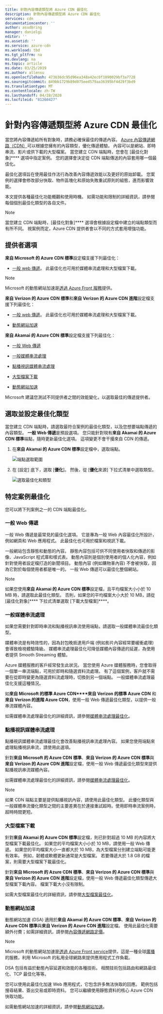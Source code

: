 ```yaml
---
title: 針對內容傳遞類型將 Azure CDN 最佳化
description: 針對內容傳遞類型將 Azure CDN 最佳化
services: cdn
documentationcenter: ''
author: asudbring
manager: danielgi
editor: ''
ms.assetid: ''
ms.service: azure-cdn
ms.workload: tbd
ms.tgt_pltfrm: na
ms.devlang: na
ms.topic: article
ms.date: 03/25/2019
ms.author: allensu
ms.openlocfilehash: 473636dc95d96ea348a42ec0f1090029bf3a7728
ms.sourcegitcommit: 849bb1729b89d075eed579aa36395bf4d29f3bd9
ms.translationtype: MT
ms.contentlocale: zh-TW
ms.lasthandoff: 04/28/2020
ms.locfileid: "81260427"
---
```

# <a name="optimize-azure-cdn-for-the-type-of-content-delivery"></a>針對內容傳遞類型將 Azure CDN 最佳化

當您將內容傳遞給所有對象時，請務必確保最佳的傳遞內容。 [Azure 內容傳遞網路（CDN）](cdn-overview.md)可以根據您擁有的內容類型，優化傳遞體驗。 內容可以是網站、即時串流、影片或供下載的大型檔案。 當您建立 CDN 端點時，您會在 [最佳化對象]**** 選項中指定案例。 您的選擇會決定從 CDN 端點傳送的內容套用哪一個最佳化。

最佳化選項旨在使用最佳作法行為改善內容傳遞效能以及更好的原始卸載。 您案例的選擇會修改部分快取、物件區塊化和原始失敗重試原則的組態，進而影響效能。 

本文提供各種最佳化功能概觀和使用時機。 如需功能和限制的詳細資訊，請參閱每個個別最佳化類型的各自文件。

> [!NOTE]
> 當您建立 CDN 端點時，[最佳化對象]**** 選項會根據設定檔中建立的端點類型而有所不同。 視案例而定，Azure CDN 提供者會以不同的方式套用增強功能。 

## <a name="provider-options"></a>提供者選項

**來自 Microsoft 的 Azure CDN 標準**設定檔支援下列最佳化：

* [一般 web 傳遞](#general-web-delivery)。 此最佳化也可用於媒體串流處理和大型檔案下載。

> [!NOTE]
> Microsoft 的動態網站加速是[透過 Azure Front 服務](https://docs.microsoft.com/azure/frontdoor/front-door-overview)提供。

**來自 Verizon 的 Azure CDN 標準**和**來自 Verizon 的 Azure CDN 進階**設定檔支援下列最佳化：

* [一般 web 傳遞](#general-web-delivery)。 此最佳化也可用於媒體串流處理和大型檔案下載。

* [動態網站加速](#dynamic-site-acceleration) 


**來自 Akamai 的 Azure CDN 標準**設定檔支援下列最佳化：

* [一般 Web 傳遞](#general-web-delivery) 

* [一般媒體串流處理](#general-media-streaming)

* [點播視訊媒體串流處理](#video-on-demand-media-streaming)

* [大型檔案下載](#large-file-download)

* [動態網站加速](#dynamic-site-acceleration) 

Microsoft 建議您測試不同提供者之間的效能變化，以選取最佳的傳遞提供者。

## <a name="select-and-configure-optimization-types"></a>選取並設定最佳化類型

當您建立 CDN 端點時，請選取最符合案例的最佳化類型，以及您想要端點傳遞的內容類型。 **一般 Web 傳遞**是預設選項。 您只能針對現有**來自 Akamai 的 Azure CDN 標準**端點，隨時更新最佳化選項。 這項變更不會干擾來自 CDN 的傳遞。 

1. 在**來自 Akamai 的 Azure CDN 標準**設定檔中，選取端點。

    ![端點選取範圍](./media/cdn-optimization-overview/01_Akamai.png)

2. 在 [設定] 底下，選取 [**優化**]。 然後，從 [**優化**來源] 下拉式清單中選取類型。

    ![選取最佳化和類型](./media/cdn-optimization-overview/02_Select.png)

## <a name="optimization-for-specific-scenarios"></a>特定案例最佳化

您可以將下列案例之一的 CDN 端點最佳化。 

### <a name="general-web-delivery"></a>一般 Web 傳遞

一般 Web 傳遞是最常見的最佳化選項。 它是專為一般 Web 內容最佳化所設計，例如網頁和 Web 應用程式。 此最佳化也可用於檔案和視訊下載。

一般網站包含靜態和動態的內容。 靜態內容包括可供不同使用者快取和傳遞的影像、JavaScript 程式庫和樣式表。 動態內容則是個別使用者的個人化內容，例如針對使用者設定檔打造的新聞項目。 動態內容 (例如購物車內容) 不會被快取，因為它對於每個使用者都是唯一的。 一般 Web 傳遞可以最佳化整個網站。 

> [!NOTE]
> 如果您使用**來自 Akamai 的 Azure CDN 標準**設定檔，且平均檔案大小小於 10 MB 時，請選取此最佳化類型。 否則，如果您的平均檔案大小大於 10 MB，請從 [最佳化對象]**** 下拉式清單選取 [下載大型檔案]****。

### <a name="general-media-streaming"></a>一般媒體串流處理

如果您需要針對即時串流和點播視訊串流使用端點，請選取一般媒體串流最佳化類型。

媒體串流是有時效性的，因為封包晚抵達用戶端 (例如影片內容經常要緩衝處理) 會導致檢視體驗降級。 媒體串流處理最佳化可降低媒體內容傳遞的延遲，為使用者提供 Smooth Streaming 體驗。 

Azure 媒體服務的客戶經常發生此狀況。 當您使用 Azure 媒體服務時，您會取得一個單一串流端點，可用於即時和隨選資料流處理。 有了這個案例，客戶就不需要在從即時變更為隨選資料流處理時，切換到另一個端點。 一般媒體串流處理最佳化支援這種情況。

如**來自 Microsoft 的標準 Azure CDN****來自 Verizon 的標準 Azure CDN** 和**來自 Verizon 的進階 Azure CDN**，使用一般 Web 傳遞最佳化類型，以提供一般串流媒體內容。

如需媒體串流處理最佳化的詳細資訊，請參閱[媒體串流處理最佳化](cdn-media-streaming-optimization.md)。

### <a name="video-on-demand-media-streaming"></a>點播視訊媒體串流處理

點播視訊媒體串流處理最佳化會改善點播視訊串流處理內容。 如果您使用端點來處理點播視訊串流，請使用此選項。

針對**來自 Microsoft 的 Azure CDN 標準**、**來自 Verizon 的 Azure CDN 標準**與**來自 Verizon 的 Azure CDN 進階**設定檔，使用一般 Web 傳遞最佳化類型來提供點播視訊串流媒體內容。

如需媒體串流處理最佳化的詳細資訊，請參閱[媒體串流處理最佳化](cdn-media-streaming-optimization.md)。

> [!NOTE]
> 如果 CDN 端點主要是提供點播視訊內容，請使用此最佳化類型。 此優化類型與一般媒體串流優化類型之間的主要差異在於連接重試超時。使用即時串流案例時，超時時間更短。
>

### <a name="large-file-download"></a>大型檔案下載

針對**來自 Akamai 的 Azure CDN 標準**設定檔，則已針對超過 10 MB 的內容將大型檔案下載最佳化。 如果您的平均檔案大小小於 10 MB，請使用一般 Web 傳遞。 如果您的平均檔案大小一直都大於 10 MB，為大型檔案分別建立端點可能更有效率。 例如，韌體或軟體更新通常是大型檔案。 若要傳遞大於 1.8 GB 的檔案，則需要大型檔案下載最佳化。

針對**來自 Microsoft 的 Azure CDN 標準**、**來自 Verizon 的 Azure CDN 標準**與**來自 Verizon 的 Azure CDN 進階**設定檔，使用一般 Web 傳遞最佳化類型傳遞大型檔案下載內容。 檔案下載大小沒有限制。

如需大型檔案最佳化的詳細資訊，請參閱[大型檔案最佳化](cdn-large-file-optimization.md)。

### <a name="dynamic-site-acceleration"></a>動態網站加速

 動態網站加速 (DSA) 適用於**來自 Akamai 的 Azure CDN 標準**、**來自 Verizon 的 Azure CDN 標準**與**來自 Verizon 的 Azure CDN 進階**設定檔。 使用此最佳化需要額外付費；如需詳細資訊，請參閱[內容傳遞網路定價](https://azure.microsoft.com/pricing/details/cdn/)。

> [!NOTE]
> Microsoft 的動態網站加速是[透過 Azure Front service](https://docs.microsoft.com/azure/frontdoor/front-door-overview)提供，這是一種全球[廣播](https://en.wikipedia.org/wiki/Anycast)的服務，利用 Microsoft 的私用全球網路來提供應用程式工作負載。

DSA 包括有益於動態內容延遲和效能的各種技術。 相關技術包括路由和網路最佳化、TCP 最佳化等等。 

您可以使用此最佳化加速 Web 應用程式，它包含許多無法快取的回應。 範例包括搜尋結果、簽出交易或即時資料。 您可以繼續使用靜態資料的核心 Azure CDN 快取功能。 

如需動態網站加速的詳細資訊，請參閱[動態網站加速](cdn-dynamic-site-acceleration.md)。



